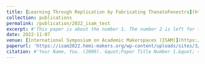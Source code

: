 ```yaml
---
title: [Learning Through Replication by Fabricating ThanatoFenestra](https://isam2022.hemi-makers.org/wp-content/uploads/sites/3/2022/10/119..pdf)
collection: publications
permalink: /publication/2022_isam_test
excerpt: #'This paper is about the number 1. The number 2 is left for future work.'
date: 2022-11-07
venue: [International Symposium on Academic Makerspaces (ISAM)](https://isam2022.hemi-makers.org/)
paperurl: 'https://isam2022.hemi-makers.org/wp-content/uploads/sites/3/2022/10/119..pdf'
citation: #'Your Name, You. (2009). &quot;Paper Title Number 1.&quot; <i>Journal 1</i>. 1(1).'
---
```

